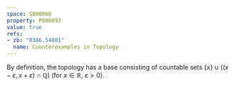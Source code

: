 ```yaml
---
space: S000060
property: P000093
value: true
refs:
- zb: "0386.54001"
  name: Counterexamples in Topology
---
```


By definition, the topology has a base consisting of countable sets $\{x\}\cup((x-\varepsilon,x+\varepsilon)\cap\mathbb Q)$ (for $x\in\mathbb R$, $\varepsilon>0$).
